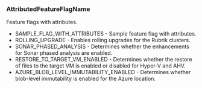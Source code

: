 ### AttributedFeatureFlagName
Feature flags with attributes.

- SAMPLE_FLAG_WITH_ATTRIBUTES - Sample feature flag with attributes.
- ROLLING_UPGRADE - Enables rolling upgrades for the Rubrik clusters.
- SONAR_PHASED_ANALYSIS - Determines whether the enhancements for Sonar phased analysis are enabled.
- RESTORE_TO_TARGET_VM_ENABLED - Determines whether the restore of files to the target VM is enabled or disabled for Hyper-V and AHV.
- AZURE_BLOB_LEVEL_IMMUTABILITY_ENABLED - Determines whether blob-level immutability is enabled for the Azure location.
